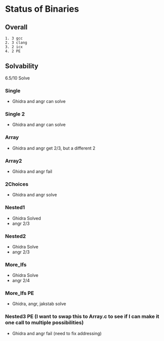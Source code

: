 # Status of Binaries

## Overall

    1. 3 gcc
    2. 3 clang
    3. 2 icx
    4. 2 PE

## Solvability

6.5/10 Solve

### Single

- Ghidra and angr can solve

### Single 2

- Ghidra and angr can solve

### Array

- Ghidra and angr get 2/3, but a different 2

### Array2

- Ghidra and angr fail

### 2Choices

- Ghidra and angr solve

### Nested1

- Ghidra Solved
- angr 2/3

### Nested2

- Ghidra Solve
- angr 2/3

### More_Ifs

- Ghidra Solve
- angr 2/4

### More_Ifs PE

- Ghidra, angr, jakstab solve

### Nested3 PE (I want to swap this to Array.c to see if I can make it one call to multiple possibilities)

- Ghidra and angr fail (need to fix addressing)
